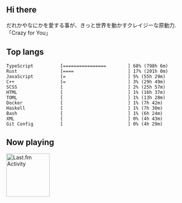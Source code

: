 <!-- deno-fmt-ignore-file -->
## Hi there

だれかやなにかを愛する事が、きっと世界を動かすクレイジーな原動力. 「Crazy for You」



## Top langs

```
TypeScript          [================        ] 68% (798h 6m)
Rust                [====                    ] 17% (201h 0m)
JavaScript          [=                       ] 5% (55h 29m)
C++                 [=                       ] 3% (29h 49m)
SCSS                [                        ] 2% (25h 57m)
HTML                [                        ] 1% (16h 37m)
TOML                [                        ] 1% (13h 28m)
Docker              [                        ] 1% (7h 42m)
Haskell             [                        ] 1% (7h 30m)
Bash                [                        ] 1% (6h 24m)
XML                 [                        ] 0% (4h 43m)
Git Config          [                        ] 0% (4h 29m)
```


## Now playing


<a href="https://github.com/kiosion/toru">
  <picture>
    <source media="(prefers-color-scheme: dark)" srcset="https://toru.kio.dev/api/v1/re-taro?blur&border_width=0&border_radius=26&theme=nord">
    <source media="(prefers-color-scheme: light)" srcset="https://toru.kio.dev/api/v1/re-taro?blur&border_width=0&border_radius=26&theme=light">
    <img alt="Last.fm Activity" src="https://toru.kio.dev/api/v1/re-taro?blur&border_width=0&border_radius=26" height="115" />
  </picture>
</a>
